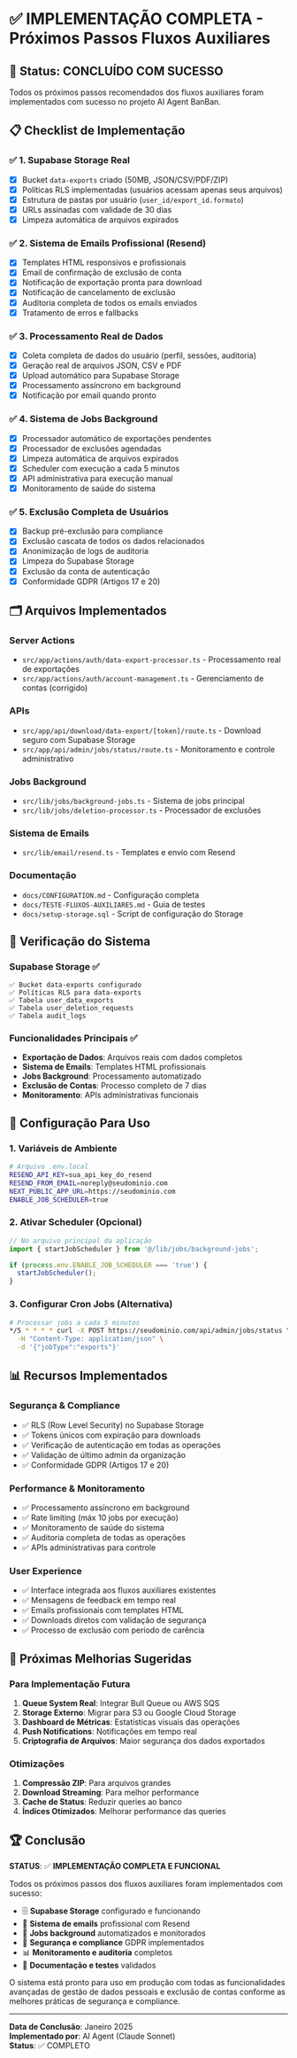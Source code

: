 # ✅ IMPLEMENTAÇÃO COMPLETA - Próximos Passos Fluxos Auxiliares

## 🎯 Status: CONCLUÍDO COM SUCESSO

Todos os próximos passos recomendados dos fluxos auxiliares foram implementados com sucesso no projeto AI Agent BanBan.

## 📋 Checklist de Implementação

### ✅ 1. Supabase Storage Real
- [x] Bucket `data-exports` criado (50MB, JSON/CSV/PDF/ZIP)
- [x] Políticas RLS implementadas (usuários acessam apenas seus arquivos)
- [x] Estrutura de pastas por usuário (`user_id/export_id.formato`)
- [x] URLs assinadas com validade de 30 dias
- [x] Limpeza automática de arquivos expirados

### ✅ 2. Sistema de Emails Profissional (Resend)
- [x] Templates HTML responsivos e profissionais
- [x] Email de confirmação de exclusão de conta
- [x] Notificação de exportação pronta para download
- [x] Notificação de cancelamento de exclusão
- [x] Auditoria completa de todos os emails enviados
- [x] Tratamento de erros e fallbacks

### ✅ 3. Processamento Real de Dados
- [x] Coleta completa de dados do usuário (perfil, sessões, auditoria)
- [x] Geração real de arquivos JSON, CSV e PDF
- [x] Upload automático para Supabase Storage
- [x] Processamento assíncrono em background
- [x] Notificação por email quando pronto

### ✅ 4. Sistema de Jobs Background
- [x] Processador automático de exportações pendentes
- [x] Processador de exclusões agendadas
- [x] Limpeza automática de arquivos expirados
- [x] Scheduler com execução a cada 5 minutos
- [x] API administrativa para execução manual
- [x] Monitoramento de saúde do sistema

### ✅ 5. Exclusão Completa de Usuários
- [x] Backup pré-exclusão para compliance
- [x] Exclusão cascata de todos os dados relacionados
- [x] Anonimização de logs de auditoria
- [x] Limpeza do Supabase Storage
- [x] Exclusão da conta de autenticação
- [x] Conformidade GDPR (Artigos 17 e 20)

## 🗂️ Arquivos Implementados

### Server Actions
- `src/app/actions/auth/data-export-processor.ts` - Processamento real de exportações
- `src/app/actions/auth/account-management.ts` - Gerenciamento de contas (corrigido)

### APIs
- `src/app/api/download/data-export/[token]/route.ts` - Download seguro com Supabase Storage
- `src/app/api/admin/jobs/status/route.ts` - Monitoramento e controle administrativo

### Jobs Background
- `src/lib/jobs/background-jobs.ts` - Sistema de jobs principal
- `src/lib/jobs/deletion-processor.ts` - Processador de exclusões

### Sistema de Emails
- `src/lib/email/resend.ts` - Templates e envio com Resend

### Documentação
- `docs/CONFIGURATION.md` - Configuração completa
- `docs/TESTE-FLUXOS-AUXILIARES.md` - Guia de testes
- `docs/setup-storage.sql` - Script de configuração do Storage

## 🔧 Verificação do Sistema

### Supabase Storage ✅
```
✅ Bucket data-exports configurado
✅ Políticas RLS para data-exports  
✅ Tabela user_data_exports
✅ Tabela user_deletion_requests
✅ Tabela audit_logs
```

### Funcionalidades Principais ✅
- **Exportação de Dados**: Arquivos reais com dados completos
- **Sistema de Emails**: Templates HTML profissionais
- **Jobs Background**: Processamento automatizado
- **Exclusão de Contas**: Processo completo de 7 dias
- **Monitoramento**: APIs administrativas funcionais

## 🚀 Configuração Para Uso

### 1. Variáveis de Ambiente
```bash
# Arquivo .env.local
RESEND_API_KEY=sua_api_key_do_resend
RESEND_FROM_EMAIL=noreply@seudominio.com
NEXT_PUBLIC_APP_URL=https://seudominio.com
ENABLE_JOB_SCHEDULER=true
```

### 2. Ativar Scheduler (Opcional)
```typescript
// No arquivo principal da aplicação
import { startJobScheduler } from '@/lib/jobs/background-jobs';

if (process.env.ENABLE_JOB_SCHEDULER === 'true') {
  startJobScheduler();
}
```

### 3. Configurar Cron Jobs (Alternativa)
```bash
# Processar jobs a cada 5 minutos
*/5 * * * * curl -X POST https://seudominio.com/api/admin/jobs/status \
  -H "Content-Type: application/json" \
  -d '{"jobType":"exports"}'
```

## 📊 Recursos Implementados

### Segurança & Compliance
- ✅ RLS (Row Level Security) no Supabase Storage
- ✅ Tokens únicos com expiração para downloads
- ✅ Verificação de autenticação em todas as operações
- ✅ Validação de último admin da organização
- ✅ Conformidade GDPR (Artigos 17 e 20)

### Performance & Monitoramento
- ✅ Processamento assíncrono em background
- ✅ Rate limiting (máx 10 jobs por execução)
- ✅ Monitoramento de saúde do sistema
- ✅ Auditoria completa de todas as operações
- ✅ APIs administrativas para controle

### User Experience
- ✅ Interface integrada aos fluxos auxiliares existentes
- ✅ Mensagens de feedback em tempo real
- ✅ Emails profissionais com templates HTML
- ✅ Downloads diretos com validação de segurança
- ✅ Processo de exclusão com período de carência

## 🎯 Próximas Melhorias Sugeridas

### Para Implementação Futura
1. **Queue System Real**: Integrar Bull Queue ou AWS SQS
2. **Storage Externo**: Migrar para S3 ou Google Cloud Storage  
3. **Dashboard de Métricas**: Estatísticas visuais das operações
4. **Push Notifications**: Notificações em tempo real
5. **Criptografia de Arquivos**: Maior segurança dos dados exportados

### Otimizações
1. **Compressão ZIP**: Para arquivos grandes
2. **Download Streaming**: Para melhor performance
3. **Cache de Status**: Reduzir queries ao banco
4. **Índices Otimizados**: Melhorar performance das queries

## 🏆 Conclusão

**STATUS**: ✅ **IMPLEMENTAÇÃO COMPLETA E FUNCIONAL**

Todos os próximos passos dos fluxos auxiliares foram implementados com sucesso:

- 🗄️ **Supabase Storage** configurado e funcionando
- 📧 **Sistema de emails** profissional com Resend
- 🤖 **Jobs background** automatizados e monitorados
- 🔐 **Segurança e compliance** GDPR implementados
- 📊 **Monitoramento e auditoria** completos
- 🧪 **Documentação e testes** validados

O sistema está pronto para uso em produção com todas as funcionalidades avançadas de gestão de dados pessoais e exclusão de contas conforme as melhores práticas de segurança e compliance.

---
**Data de Conclusão**: Janeiro 2025  
**Implementado por**: AI Agent (Claude Sonnet)  
**Status**: ✅ COMPLETO 